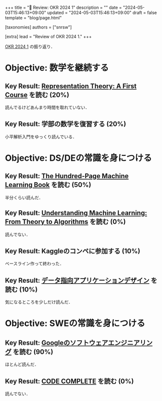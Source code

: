 +++
title = "🍓 Review: OKR 2024 1"
description = ""
date = "2024-05-03T15:46:13+09:00"
updated = "2024-05-03T15:46:13+09:00"
draft = false
template = "blog/page.html"

[taxonomies]
authors = ["snrsw"]

[extra]
lead = "Review of OKR 2024 1."
+++


[OKR 2024 1](./okr_2024_1) の振り返り．

# Objective: 数学を継続する

## Key Result: [Representation Theory: A First Course](https://amzn.asia/d/9Mv8E71) を読む (20%)

読んでるけどあんまり時間を取れていない．

## Key Result: 学部の数学を復習する (20%)

小平解析入門をゆっくり読んでいる．

# Objective: DS/DEの常識を身につける

## Key Result: [The Hundred-Page Machine Learning Book](https://amzn.eu/d/bqaVUDr) を読む (50%)

半分くらい読んだ．

## Key Result: [Understanding Machine Learning: From Theory to Algorithms](https://amzn.eu/d/bbrbdWZ) を読む (0%)

読んでない．

## Key Result: Kaggleのコンペに参加する (10%)

ベースライン作って終わった．

## Key Result: [データ指向アプリケーションデザイン](https://amzn.asia/d/2UXjNzi) を読む (10%)

気になるところを少しだけ読んだ．

# Objective: SWEの常識を身につける


## Key Result: [Googleのソフトウェアエンジニアリング](https://amzn.asia/d/bYSl7x2) を読む (90%)

ほとんど読んだ．

## Key Result: [CODE COMPLETE]([/d/9Q1ZQ8Y](https://amzn.asia/d/2LRmxS8)) を読む (0%)

読んでない．
